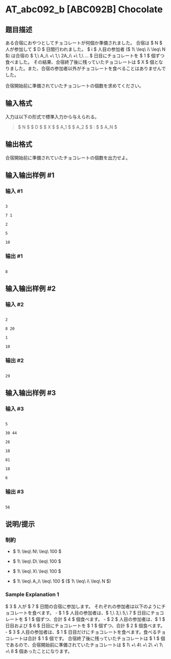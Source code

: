 # AT_abc092_b [ABC092B] Chocolate

## 题目描述

[problemUrl]: https://atcoder.jp/contests/abc092/tasks/abc092_b

ある合宿におやつとしてチョコレートが何個か準備されました。 合宿は $ N $ 人が参加して $ D $ 日間行われました。 $ i $ 人目の参加者 ($ 1\ \leq\ i\ \leq\ N $) は合宿の $ 1,\ A_i\ +\ 1,\ 2A_i\ +\ 1,\ ... $ 日目にチョコレートを $ 1 $ 個ずつ食べました。 その結果、合宿終了後に残っていたチョコレートは $ X $ 個となりました。また、合宿の参加者以外がチョコレートを食べることはありませんでした。

合宿開始前に準備されていたチョコレートの個数を求めてください。

## 输入格式

入力は以下の形式で標準入力から与えられる。

> $ N $ $ D $ $ X $ $ A_1 $ $ A_2 $ $ : $ $ A_N $

## 输出格式

合宿開始前に準備されていたチョコレートの個数を出力せよ。

## 输入输出样例 #1

### 输入 #1

```
3
7 1
2
5
10
```

### 输出 #1

```
8
```

## 输入输出样例 #2

### 输入 #2

```
2
8 20
1
10
```

### 输出 #2

```
29
```

## 输入输出样例 #3

### 输入 #3

```
5
30 44
26
18
81
18
6
```

### 输出 #3

```
56
```

## 说明/提示

### 制約

- $ 1\ \leq\ N\ \leq\ 100 $
- $ 1\ \leq\ D\ \leq\ 100 $
- $ 1\ \leq\ X\ \leq\ 100 $
- $ 1\ \leq\ A_i\ \leq\ 100 $ ($ 1\ \leq\ i\ \leq\ N $)

### Sample Explanation 1

$ 3 $ 人が $ 7 $ 日間の合宿に参加します。 それぞれの参加者は以下のようにチョコレートを食べます。 - $ 1 $ 人目の参加者は、$ 1,\ 3,\ 5,\ 7 $ 日目にチョコレートを $ 1 $ 個ずつ、合計 $ 4 $ 個食べます。 - $ 2 $ 人目の参加者は、$ 1 $ 日目および $ 6 $ 日目にチョコレートを $ 1 $ 個ずつ、合計 $ 2 $ 個食べます。 - $ 3 $ 人目の参加者は、$ 1 $ 日目だけにチョコレートを食べます。食べるチョコレートは合計 $ 1 $ 個です。 合宿終了後に残っていたチョコレートは $ 1 $ 個であるので、合宿開始前に準備されていたチョコレートは $ 1\ +\ 4\ +\ 2\ +\ 1\ =\ 8 $ 個あったことになります。